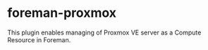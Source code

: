 # foreman-proxmox
This plugin enables managing of Proxmox VE server as a Compute Resource in Foreman.
